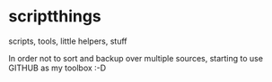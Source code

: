 scriptthings
============

scripts, tools, little helpers, stuff

In order not to sort and backup over multiple sources, starting to use GITHUB as my toolbox :-D
